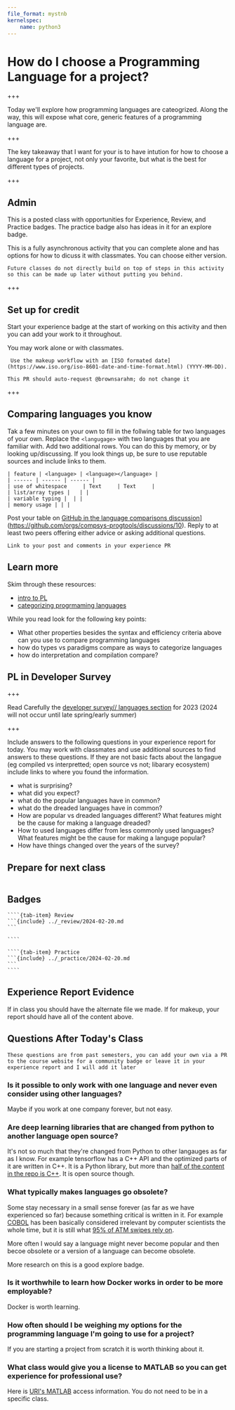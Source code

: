 ```yaml
---
file_format: mystnb
kernelspec:
    name: python3
---
```



# How do I choose a Programming Language for a project?
+++

Today we'll explore how programming languages are cateogrized. Along the way, this will expose what core, generic features of a programming language are.  

+++

The key takeaway that I want for your is to have intution for how to choose a language for a project, not only your favorite, but what is the best for different types of projects.


+++

## Admin

This is a posted class with opportunities for Experience, Review, and Practice badges.  The practice badge also has ideas in it for an explore badge.  

This is a fully asynchronous activity that you can complete alone and has options for how to dicuss it with classmates. You can choose either version. 

```{important}
Future classes do not directly build on top of steps in this activity so this can be made up later without putting you behind. 
```

+++




## Set up for credit 

Start your experience badge at the start of working on this activity and then you can add your work to it throughout.  

You may work alone or with classmates. 

```{important}
 Use the makeup workflow with an [ISO formated date](https://www.iso.org/iso-8601-date-and-time-format.html) (YYYY-MM-DD). 
```

```{important}
This PR should auto-request @brownsarahm; do not change it
``` 


+++


##  Comparing languages you know

Tak a few minutes on your own to fill in the follwing table for two languages of your own. Replace the `<langugage>` with two languages that you are familiar with. Add two additional rows. You can do this by memory, or by looking up/discussing. If you look things up, be sure to use reputable sources and include links to them. 

```
| feature | <language> | <language></language> |
| ------ | ------ | ------ |
| use of whitespace     | Text     | Text     |
| list/array types |   | |
| variable typing |  | | 
| memory usage | | | 
```


Post your table  on [GitHub in the language comparisons discussion]([)](https://github.com/orgs/compsys-progtools/discussions/10). Reply to at least two peers offering either advice or asking additional questions.  

```{note}
Link to your post and comments in your experience PR
```

## Learn more

Skim through these resources:  
- [intro to PL](https://www3.cs.stonybrook.edu/~pfodor/courses/CSE260/_L01_Introduction_Programming_Languages.pdf)
- [categorizing progrmaming languages](https://cs.lmu.edu/~ray/notes/pltypes/)

While you read look for the following key points: 
- What other properties besides the syntax and efficiency criteria above can you use to compare programming languages
- how do types vs paradigms compare as ways to categorize languages
- how do interpretation and compilation compare?


## PL in Developer Survey

+++

Read Carefully the [developer survey// languages section](https://insights.stackoverflow.com/survey)
for 2023 (2024 will not occur until late spring/early summer)

+++



Include answers to the following questions in your experience report for today. You may work with classmates and use additional sources to find answers to these questions.  If they are not basic facts about the langague (eg compiled vs interpretted; open source vs not; libarary ecosystem) include links to where you found the information. 

- what is surprising?
- what did you expect?
- what do the popular languages have in common?
- what do the dreaded languages have in common?
- How are popular vs dreaded languages different? What features might be the cause for making a language dreaded?
- How to used languages differ from less commonly used languages? What features might be the cause for making a languge popular? 
- How have things changed over the years of the survey?  



## Prepare for next class 

```{include} ../_prepare/2024-02-22.md
```

## Badges

`````{tab-set}
````{tab-item} Review
```{include} ../_review/2024-02-20.md
```

````

````{tab-item} Practice
```{include} ../_practice/2024-02-20.md
```
````
`````


## Experience Report Evidence

If in class you should have the alternate file we made.  If for makeup, your report should have all of the content above. 

## Questions After Today's Class 

```{important}
These questions are from past semesters, you can add your own via a PR to the course website for a community badge or leave it in your experience report and I will add it later
```

### Is it possible to only work with one language and never even consider using other languages?

Maybe if you work at one company forever, but not easy. 

### Are deep learning libraries that are changed from python to another language open source?

It's not so much that they're changed from Python to other langauges as far as I know.  For example tensorflow has a C++ API and the optimized parts of it are written in C++.  It is a Python library, but more than [half of the content in the repo is C++](https://github.com/tensorflow/tensorflow).  It is open source though. 


### What typically makes languages go obsolete?

Some stay necessary in a small sense forever (as far as we have experienced so far) because something critical is written in it. For example [COBOL](https://en.wikipedia.org/wiki/COBOL#Isolation_from_the_computer_science_community) has been basically considered irrelevant by computer scientists the whole time, but it is still what [95% of ATM swipes rely on](https://fingfx.thomsonreuters.com/gfx/rngs/USA-BANKS-COBOL/010040KH18J/index.html).

More often I would say a language might never become popular and then becoe obsolete or a version of a language can become obsolete. 

More research on this is a good explore badge. 

### Is it worthwhile to learn how Docker works in order to be more employable?

Docker is worth learning.  

### How often should I be weighing my options for the programming language I'm going to use for a project?

If you are starting a project from scratch it is worth thinking about it. 

### What class would give you a license to MATLAB so you can get experience for professional use?


Here is [URI's MATLAB](https://its.uri.edu/services/945d672c1dc20ce895a496473abc9dc42c2f55f411/) access information.  You do not need to be in a specific class. 